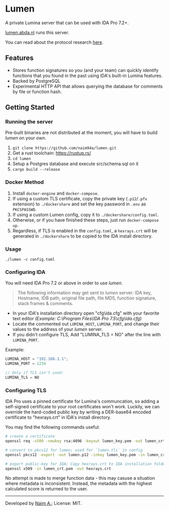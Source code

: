 # Lumen
A private Lumina server that can be used with IDA Pro 7.2+.

[lumen.abda.nl](https://lumen.abda.nl/) runs this server.

You can read about the protocol research [here](https://abda.nl/posts/introducing-lumen/).

## Features
- Stores function signatures so you (and your team) can quickly identify functions that you found in the past using IDA's built-in Lumina features.
- Backed by PostgreSQL
- Experimental HTTP API that allows querying the database for comments by file or function hash.

## Getting Started
### Running the server
Pre-built binaries are not distributed at the moment, you will have to build _lumen_ on your own. 

1. `git clone https://github.com/naim94a/lumen.git`
2. Get a rust toolchain: https://rustup.rs/
3. `cd lumen`
4. Setup a Postgres database and execute src/schema.sql on it
5. `cargo build --release`
### Docker Method
1. Install `docker-engine` and `docker-compose`.
2. If using a custom TLS certificate, copy the private key (`.p12`/`.pfx` extension) to `./dockershare` and set the key password in `.env` as `PKCSPASSWD`.
3. If using a custom Lumen config, copy it to `./dockershare/config.toml`.
4. Otherwise, or if you have finished these steps, just run `docker-compose up`.
5. Regardless, if TLS is enabled in the `config.toml`, a `hexrays.crt` will be generated in `./dockershare` to be copied to the IDA install directory.

### Usage
```
./lumen -c config.toml
```

### Configuring IDA
You will need IDA Pro 7.2 or above in order to use _lumen_.

> The following information may get sent to _lumen_ server: IDA key, Hostname, IDB path, original file path, file MD5, function signature, stack frames & comments.

- In your IDA's installation directory open "cfg\ida.cfg" with your favorite text editor _(Example: C:\Program Files\IDA Pro 7.5\cfg\ida.cfg)_
- Locate the commented out `LUMINA_HOST`, `LUMINA_PORT`, and change their values to the address of your _lumen_ server.
- If you didn't configure TLS, Add "LUMINA_TLS = NO" after the line with `LUMINA_PORT`.

Example:
```C
LUMINA_HOST = "192.168.1.1";
LUMINA_PORT = 1234

// Only if TLS isn't used:
LUMINA_TLS = NO
```

### Configuring TLS
IDA Pro uses a pinned certificate for Lumina's communcation, so adding a self-signed certificate to your root certificates won't work.
Luckily, we can override the hard-coded public key by writing a DER-base64 encoded certificate to "hexrays.crt" in IDA's install directory.

You may find the following commands useful:
```bash
# create a certificate
openssl req -x509 -newkey rsa:4096 -keyout lumen_key.pem -out lumen_crt.pem -days 365 -nodes

# convert to pkcs12 for lumen; used for `lumen.tls` in config
openssl pkcs12 -export -out lumen.p12 -inkey lumen_key.pem -in lumen_crt.pem

# export public-key for IDA; Copy hexrays.crt to IDA installation folder
openssl x509 -in lumen_crt.pem -out hexrays.crt
```

No attempt is made to merge function data - this may casuse a situation where metadata is inconsistent.
Instead, the metadata with the highest calculated score is returned to the user.


---

Developed by [Naim A.](https://github.com/naim94a); License: MIT.
